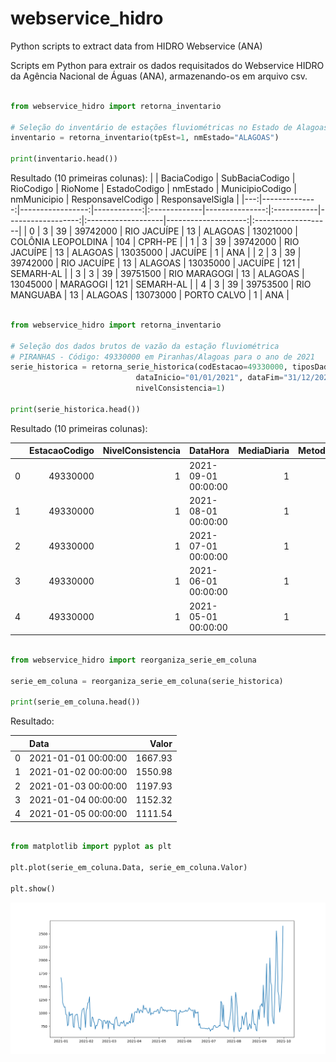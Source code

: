 # webservice_hidro
Python scripts to extract data from HIDRO Webservice (ANA)

Scripts em Python para extrair os dados requisitados do Webservice HIDRO da Agência Nacional de Águas (ANA),  armazenando-os em arquivo csv.

~~~~python

from webservice_hidro import retorna_inventario

# Seleção do inventário de estações fluviométricas no Estado de Alagoas
inventario = retorna_inventario(tpEst=1, nmEstado="ALAGOAS")

print(inventario.head())

~~~~

Resultado (10 primeiras colunas):
|    |   BaciaCodigo |   SubBaciaCodigo |   RioCodigo | RioNome      |   EstadoCodigo | nmEstado   |   MunicipioCodigo | nmMunicipio        |   ResponsavelCodigo | ResponsavelSigla   |
|---:|--------------:|-----------------:|------------:|:-------------|---------------:|:-----------|------------------:|:-------------------|--------------------:|:-------------------|
|  0 |             3 |               39 |    39742000 | RIO JACUÍPE  |             13 | ALAGOAS    |          13021000 | COLÔNIA LEOPOLDINA |                 104 | CPRH-PE            |
|  1 |             3 |               39 |    39742000 | RIO JACUÍPE  |             13 | ALAGOAS    |          13035000 | JACUÍPE            |                   1 | ANA                |
|  2 |             3 |               39 |    39742000 | RIO JACUÍPE  |             13 | ALAGOAS    |          13035000 | JACUÍPE            |                 121 | SEMARH-AL          |
|  3 |             3 |               39 |    39751500 | RIO MARAGOGI |             13 | ALAGOAS    |          13045000 | MARAGOGI           |                 121 | SEMARH-AL          |
|  4 |             3 |               39 |    39753500 | RIO MANGUABA |             13 | ALAGOAS    |          13073000 | PORTO CALVO        |                   1 | ANA                |


~~~~python

from webservice_hidro import retorna_inventario

# Seleção dos dados brutos de vazão da estação fluviométrica
# PIRANHAS - Código: 49330000 em Piranhas/Alagoas para o ano de 2021
serie_historica = retorna_serie_historica(codEstacao=49330000, tiposDados=3,
                            dataInicio="01/01/2021", dataFim="31/12/2021",
                            nivelConsistencia=1)

print(serie_historica.head())

~~~~

Resultado (10 primeiras colunas):

|    |   EstacaoCodigo |   NivelConsistencia | DataHora            |   MediaDiaria |   MetodoObtencaoVazoes |   Maxima |   Minima |    Media |   DiaMaxima |   DiaMinima |
|---:|----------------:|--------------------:|:--------------------|--------------:|-----------------------:|---------:|---------:|---------:|------------:|------------:|
|  0 |        49330000 |                   1 | 2021-09-01 00:00:00 |             1 |                      1 |  2645.99 |  752.105 | 1386.45  |          30 |          12 |
|  1 |        49330000 |                   1 | 2021-08-01 00:00:00 |             1 |                      1 |  1392.29 |  641.894 |  848.749 |           3 |           1 |
|  2 |        49330000 |                   1 | 2021-07-01 00:00:00 |             1 |                      1 |  1325.35 |  657.306 |  832.353 |          29 |           3 |
|  3 |        49330000 |                   1 | 2021-06-01 00:00:00 |             1 |                      1 |  1100.58 |  699.596 |  910.406 |           7 |          30 |
|  4 |        49330000 |                   1 | 2021-05-01 00:00:00 |             1 |                      1 |  1115.21 |  762.053 | 1024.48  |           4 |          24 |



~~~~python

from webservice_hidro import reorganiza_serie_em_coluna

serie_em_coluna = reorganiza_serie_em_coluna(serie_historica)

print(serie_em_coluna.head())

~~~~

Resultado:

|    | Data                |   Valor |
|---:|:--------------------|--------:|
|  0 | 2021-01-01 00:00:00 | 1667.93 |
|  1 | 2021-01-02 00:00:00 | 1550.98 |
|  2 | 2021-01-03 00:00:00 | 1197.93 |
|  3 | 2021-01-04 00:00:00 | 1152.32 |
|  4 | 2021-01-05 00:00:00 | 1111.54 |


~~~~python

from matplotlib import pyplot as plt

plt.plot(serie_em_coluna.Data, serie_em_coluna.Valor)

plt.show()

~~~~

![Figura](Figure.png)